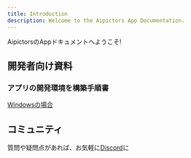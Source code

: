 ```yaml
---
title: Introduction
description: Welcome to the Aipictors App Documentation.
---
```


AipictorsのAppドキュメントへようこそ!

## 開発者向け資料

### アプリの開発環境を構築手順書

[Windowsの場合](/docs/01-getting-started\01-installation\windows\README.md)

## コミュニティ

質問や疑問点があれば、お気軽に[Discord](https://discord.gg/aipictors)に
